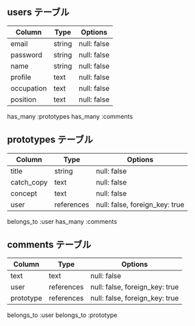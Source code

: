 ## users テーブル

| Column     | Type   | Options     |
| ---------- | ------ | ----------- |
| email      | string | null: false |
| password   | string | null: false |
| name       | string | null: false |
| profile    | text   | null: false |
| occupation | text   | null: false |
| position   | text   | null: false |

has_many :prototypes
has_many :comments

## prototypes テーブル

| Column     | Type       | Options                        |
| ---------- | ---------- | ------------------------------ |
| title      | string     | null: false                    |
| catch_copy | text       | null: false                    |
| concept    | text       | null: false                    |
| user       | references | null: false, foreign_key: true |

belongs_to :user
has_many :comments

## comments テーブル

| Column    | Type       | Options                        |
| -------   | ---------- | ------------------------------ |
| text      | text       | null: false                    |
| user      | references | null: false, foreign_key: true |
| prototype | references | null: false, foreign_key: true |

belongs_to :user
belongs_to :prototype